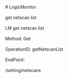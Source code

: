 <br>#     LogicMonitor</br>
<br>get netscan list</br>
<br>LM get netscan list</br>
<br>Method: Get</br>
<br>OperationID: getNetscanList</br>
<br>EndPoint:</br>
<br>/setting/netscans</br>
